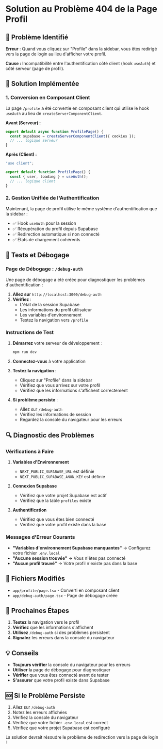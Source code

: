 # Solution au Problème 404 de la Page Profil

## 🚨 Problème Identifié

**Erreur :** Quand vous cliquez sur "Profile" dans la sidebar, vous êtes redirigé vers la page de login au lieu d'afficher votre profil.

**Cause :** Incompatibilité entre l'authentification côté client (hook `useAuth`) et côté serveur (page de profil).

## 🔧 Solution Implémentée

### 1. Conversion en Composant Client

La page `/profile` a été convertie en composant client qui utilise le hook `useAuth` au lieu de `createServerComponentClient`.

**Avant (Serveur) :**
```typescript
export default async function ProfilePage() {
  const supabase = createServerComponentClient({ cookies });
  // ... logique serveur
}
```

**Après (Client) :**
```typescript
"use client";

export default function ProfilePage() {
  const { user, loading } = useAuth();
  // ... logique client
}
```

### 2. Gestion Unifiée de l'Authentification

Maintenant, la page de profil utilise le même système d'authentification que la sidebar :
- ✅ Hook `useAuth` pour la session
- ✅ Récupération du profil depuis Supabase
- ✅ Redirection automatique si non connecté
- ✅ États de chargement cohérents

## 🧪 Tests et Débogage

### Page de Débogage : `/debug-auth`

Une page de débogage a été créée pour diagnostiquer les problèmes d'authentification :

1. **Allez sur** `http://localhost:3000/debug-auth`
2. **Vérifiez** :
   - L'état de la session Supabase
   - Les informations du profil utilisateur
   - Les variables d'environnement
   - Testez la navigation vers `/profile`

### Instructions de Test

1. **Démarrez** votre serveur de développement :
   ```bash
   npm run dev
   ```

2. **Connectez-vous** à votre application

3. **Testez la navigation** :
   - Cliquez sur "Profile" dans la sidebar
   - Vérifiez que vous arrivez sur votre profil
   - Vérifiez que les informations s'affichent correctement

4. **Si problème persiste** :
   - Allez sur `/debug-auth`
   - Vérifiez les informations de session
   - Regardez la console du navigateur pour les erreurs

## 🔍 Diagnostic des Problèmes

### Vérifications à Faire

1. **Variables d'Environnement**
   - `NEXT_PUBLIC_SUPABASE_URL` est définie
   - `NEXT_PUBLIC_SUPABASE_ANON_KEY` est définie

2. **Connexion Supabase**
   - Vérifiez que votre projet Supabase est actif
   - Vérifiez que la table `profiles` existe

3. **Authentification**
   - Vérifiez que vous êtes bien connecté
   - Vérifiez que votre profil existe dans la base

### Messages d'Erreur Courants

- **"Variables d'environnement Supabase manquantes"** → Configurez votre fichier `.env.local`
- **"Aucune session trouvée"** → Vous n'êtes pas connecté
- **"Aucun profil trouvé"** → Votre profil n'existe pas dans la base

## 📁 Fichiers Modifiés

- `app/profile/page.tsx` - Converti en composant client
- `app/debug-auth/page.tsx` - Page de débogage créée

## 🚀 Prochaines Étapes

1. **Testez** la navigation vers le profil
2. **Vérifiez** que les informations s'affichent
3. **Utilisez** `/debug-auth` si des problèmes persistent
4. **Signalez** les erreurs dans la console du navigateur

## 💡 Conseils

- **Toujours vérifier** la console du navigateur pour les erreurs
- **Utiliser** la page de débogage pour diagnostiquer
- **Vérifier** que vous êtes connecté avant de tester
- **S'assurer** que votre profil existe dans Supabase

## 🆘 Si le Problème Persiste

1. Allez sur `/debug-auth`
2. Notez les erreurs affichées
3. Vérifiez la console du navigateur
4. Vérifiez que votre fichier `.env.local` est correct
5. Vérifiez que votre projet Supabase est configuré

La solution devrait résoudre le problème de redirection vers la page de login !


